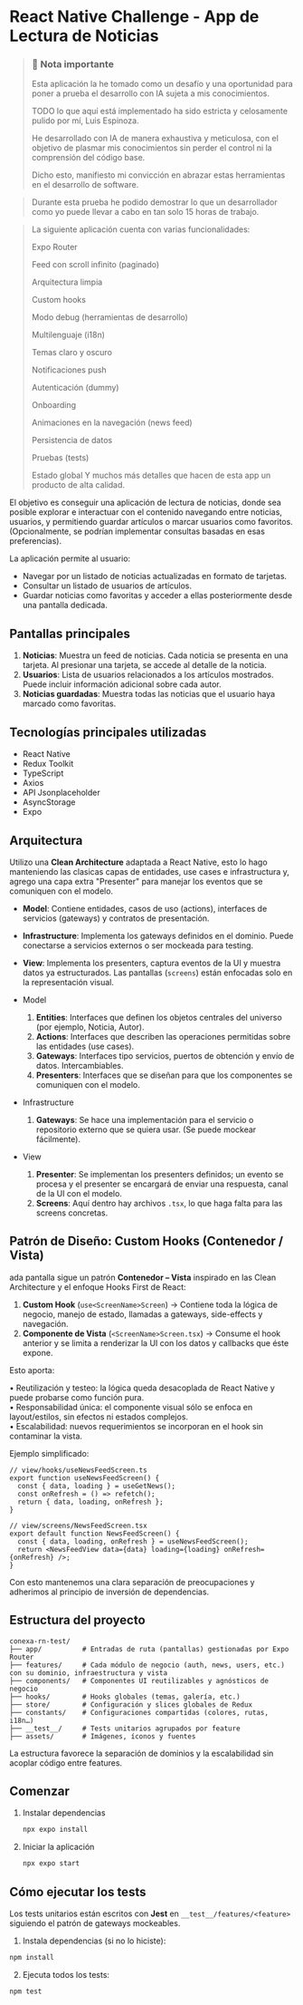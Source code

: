 # React Native Challenge - App de Lectura de Noticias

> ### 📌 Nota importante
>Esta aplicación la he tomado como un desafío y una oportunidad para poner a prueba el desarrollo con IA sujeta a mis conocimientos.
>
>TODO lo que aquí está implementado ha sido estricta y celosamente pulido por mí, Luis Espinoza.
>
>He desarrollado con IA de manera exhaustiva y meticulosa, con el objetivo de plasmar mis conocimientos sin perder el control ni la comprensión del código base.
>
>Dicho esto, manifiesto mi convicción en abrazar estas herramientas en el desarrollo de software.
>

> Durante esta prueba he podido demostrar lo que un desarrollador como yo puede llevar a cabo en tan solo 15 horas de trabajo.

>La siguiente aplicación cuenta con varias funcionalidades:
>
 >   Expo Router
>
 >   Feed con scroll infinito (paginado)
>
 >   Arquitectura limpia
>
 >   Custom hooks
>
 >   Modo debug (herramientas de desarrollo)
>
 >   Multilenguaje (i18n)
>
 >   Temas claro y oscuro
>
 >   Notificaciones push
>
  >  Autenticación (dummy)
>
 >   Onboarding
>
 >   Animaciones en la navegación (news feed)
>
 >   Persistencia de datos
>
 >   Pruebas (tests)
>
 >   Estado global
> Y muchos más detalles que hacen de esta app un producto de alta calidad.


El objetivo es conseguir una aplicación de lectura de noticias, donde sea posible explorar e interactuar con el contenido navegando entre noticias, usuarios, y permitiendo guardar artículos o marcar usuarios como favoritos. (Opcionalmente, se podrían implementar consultas basadas en esas preferencias).

La aplicación permite al usuario:

- Navegar por un listado de noticias actualizadas en formato de tarjetas.
- Consultar un listado de usuarios de artículos.
- Guardar noticias como favoritas y acceder a ellas posteriormente desde una pantalla dedicada.

## Pantallas principales

1. **Noticias**: Muestra un feed de noticias. Cada noticia se presenta en una tarjeta. Al presionar una tarjeta, se accede al detalle de la noticia.
2. **Usuarios**: Lista de usuarios relacionados a los artículos mostrados. Puede incluir información adicional sobre cada autor.
3. **Noticias guardadas**: Muestra todas las noticias que el usuario haya marcado como favoritas.

## Tecnologías principales utilizadas

- React Native
- Redux Toolkit
- TypeScript
- Axios
- API Jsonplaceholder
- AsyncStorage
- Expo

## Arquitectura

Utilizo una **Clean Architecture** adaptada a React Native, esto lo hago manteniendo las clasicas capas de entidades, use cases e infrastructura y, agrego una capa extra "Presenter" para manejar los eventos que se comuniquen con el modelo.

- **Model**: Contiene entidades, casos de uso (actions), interfaces de servicios (gateways) y contratos de presentación.
- **Infrastructure**: Implementa los gateways definidos en el dominio. Puede conectarse a servicios externos o ser mockeada para testing.
- **View**: Implementa los presenters, captura eventos de la UI y muestra datos ya estructurados. Las pantallas (`screens`) están enfocadas solo en la representación visual.

- Model  
   1. **Entities**: Interfaces que definen los objetos centrales del universo (por ejemplo, Noticia, Autor).  
   2. **Actions**: Interfaces que describen las operaciones permitidas sobre las entidades (use cases).  
   3. **Gateways**: Interfaces tipo servicios, puertos de obtención y envío de datos. Intercambiables.  
   4. **Presenters**: Interfaces que se diseñan para que los componentes se comuniquen con el modelo.  

- Infrastructure  
   1. **Gateways**: Se hace una implementación para el servicio o repositorio externo que se quiera usar. (Se puede mockear fácilmente).  

- View  
   1. **Presenter**: Se implementan los presenters definidos; un evento se procesa y el presenter se encargará de enviar una respuesta, canal de la UI con el modelo.
   2. **Screens**: Aquí dentro hay archivos `.tsx`, lo que haga falta para las screens concretas.

## Patrón de Diseño: Custom Hooks (Contenedor / Vista)

ada pantalla sigue un patrón **Contenedor – Vista** inspirado en las Clean Architecture y el enfoque Hooks First de React:

1. **Custom Hook** (`use<ScreenName>Screen`) → Contiene toda la lógica de negocio, manejo de estado, llamadas a gateways, side-effects y navegación.
2. **Componente de Vista** (`<ScreenName>Screen.tsx`) → Consume el hook anterior y se limita a renderizar la UI con los datos y callbacks que éste expone.

Esto aporta:

• Reutilización y testeo: la lógica queda desacoplada de React Native y puede probarse como función pura.  
• Responsabilidad única: el componente visual sólo se enfoca en layout/estilos, sin efectos ni estados complejos.  
• Escalabilidad: nuevos requerimientos se incorporan en el hook sin contaminar la vista.

Ejemplo simplificado:

```tsx
// view/hooks/useNewsFeedScreen.ts
export function useNewsFeedScreen() {
  const { data, loading } = useGetNews();
  const onRefresh = () => refetch();
  return { data, loading, onRefresh };
}

// view/screens/NewsFeedScreen.tsx
export default function NewsFeedScreen() {
  const { data, loading, onRefresh } = useNewsFeedScreen();
  return <NewsFeedView data={data} loading={loading} onRefresh={onRefresh} />;
}
```

Con esto mantenemos una clara separación de preocupaciones y adherimos al principio de inversión de dependencias.

## Estructura del proyecto

```text
conexa-rn-test/
├── app/          # Entradas de ruta (pantallas) gestionadas por Expo Router
├── features/     # Cada módulo de negocio (auth, news, users, etc.) con su dominio, infraestructura y vista
├── components/   # Componentes UI reutilizables y agnósticos de negocio
├── hooks/        # Hooks globales (temas, galería, etc.)
├── store/        # Configuración y slices globales de Redux
├── constants/    # Configuraciones compartidas (colores, rutas, i18n…)
├── __test__/     # Tests unitarios agrupados por feature
├── assets/       # Imágenes, íconos y fuentes
```

La estructura favorece la separación de dominios y la escalabilidad sin acoplar código entre features.

## Comenzar

1. Instalar dependencias

   ```bash
   npx expo install
   ```

2. Iniciar la aplicación

   ```bash
   npx expo start
   ```

## Cómo ejecutar los tests

Los tests unitarios están escritos con **Jest** en `__test__/features/<feature>` siguiendo el patrón de gateways mockeables.
  
1. Instala dependencias (si no lo hiciste):

```bash
npm install
```

2. Ejecuta todos los tests:

```bash
npm test
```
